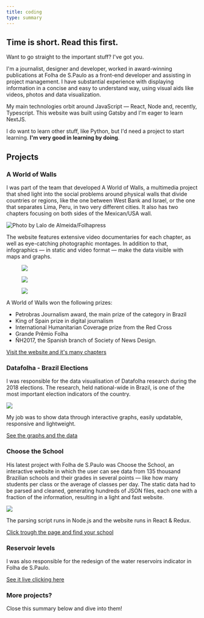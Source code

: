 ```yaml
---
title: coding
type: summary
---
```


## Time is short. Read this first.

Want to go straight to the important stuff? I've got you.

I'm a journalist, designer and developer, worked in award-winning publications at Folha de S.Paulo as a front-end developer and assisting in project management. I have substantial experience with displaying information in a concise and easy to understand way, using visual aids like videos, photos and data visualization.

My main technologies orbit around JavaScript — React, Node and, recently, Typescript. This website was built using Gatsby and I'm eager to learn NextJS.

I do want to learn other stuff, like Python, but I'd need a project to start learning. **I'm very good in learning by doing**.

## Projects

### A World of Walls

I was part of the team that developed A World of Walls, a multimedia project that shed light into the social problems around physical walls that divide countries or regions, like the one between West Bank and Israel, or the one that separates Lima, Peru, in two very different cities. It also has two chapters focusing on both sides of the Mexican/USA wall.

![Photo by Lalo de Almeida/Folhapress](/assets/coding-summary-walls1.jpg)

The website features extensive video documentaries for each chapter, as well as eye-catching photographic montages. In addition to that, infographics — in static and video format — make the data visible with maps and graphs.

<figure class="mosaic large">

![](/assets/summary-coding-walls-1.png)

![](/assets/summary-coding-walls-2.png)

![](/assets/summary-coding-walls-3.png)

</figure>

A World of Walls won the following prizes:

- Petrobras Journalism award, the main prize of the category in Brazil
- King of Spain prize in digital journalism
- International Humanitarian Coverage prize from the Red Cross
- Grande Prêmio Folha 
- ÑH2017, the Spanish branch of Society of News Design.

<a class="see-it-live" target="_blank" href="https://arte.folha.uol.com.br/mundo/2017/a-world-of-walls">Visit the website and it's many chapters</a>

### Datafolha - Brazil Elections

I was responsible for the data visualisation of Datafolha research during the 2018 elections. The research, held national-wide in Brazil, is one of the most important election indicators of the country.

![](/assets/coding-summary-datafolha.png)

My job was to show data through interactive graphs, easily updatable, responsive and lightweight.

<a class="see-it-live" target="_blank" href="https://arte.folha.uol.com.br/poder/eleicoes-2018/pesquisa-datafolha/#/senador/primeiro/sao-paulo/intencao-de-voto-estimulada/total/total/total">See the graphs and the data</a>

### Choose the School

His latest project with Folha de S.Paulo was Choose the School, an interactive website in which the user can see data from 135 thousand Brazilian schools and their grades in several points — like how many students per class or the average of classes per day. The static data had to be parsed and cleaned, generating hundreds of JSON files, each one with a fraction of the information, resulting in a light and fast website.

![](/assets/coding-summary-schools.png)

The parsing script runs in Node.js and the website runs in React & Redux.

<a class="see-it-live" target="_blank" href="https://arte.folha.uol.com.br/educacao/buscador-escolha-a-escola/">Click trough the page and find your school</a>

### Reservoir levels

I was also responsible for the redesign of the water reservoirs indicator in Folha de S.Paulo.

<a class="see-it-live" target="_blank" href="https://arte.folha.uol.com.br/cotidiano/reservatorios/">See it live clicking here</a>

### More projects?

Close this summary below and dive into them!